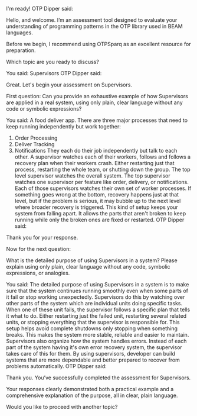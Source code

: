 I'm ready!
OTP Dipper said:

Hello, and welcome. I’m an assessment tool designed to evaluate your understanding of programming patterns in the OTP library used in BEAM languages.

Before we begin, I recommend using OTPSparq as an excellent resource for preparation.

Which topic are you ready to discuss?

You said:
Supervisors
OTP Dipper said:

Great. Let's begin your assessment on Supervisors.

First question:
Can you provide an exhaustive example of how Supervisors are applied in a real system, using only plain, clear language without any code or symbolic expressions?

You said:
A food deliver app. There are three major processes that need to keep running independently but work together:
1. Order Processing
2. Deliver Tracking
3. Notifications
They each do their job independently but talk to each other.
A supervisor watches each of their workers, follows and follows a recovery plan when their workers crash. Either restarting just that process, restarting the whole team, or shutting down the group.
The top level supervisor watches the overall system. The top supervisor watches one supervisor per feature like order, delivery, or notifications. Each of those supervisors watches their own set of worker processes.
If something goes wrong at the bottom, recovery happens just at that level, but if the problem is serious, it may bubble up to the next level where broader recovery is triggered.
This kind of setup keeps your system from falling apart. It allows the parts that aren't broken to keep running while only the broken ones are fixed or restarted.
OTP Dipper said:

Thank you for your response.

Now for the next question:

What is the detailed purpose of using Supervisors in a system? Please explain using only plain, clear language without any code, symbolic expressions, or analogies.

You said:
The detailed purpose of using Supervisors in a system is to make sure that the system continues running smoothly even when some parts of it fail or stop working unexpectedly.
Supervisors do this by watching over other parts of the system which are individual units doing specific tasks. When one of these unit fails, the supervisor follows a specific plan that tells it what to do. Either restarting just the failed unit, restarting several related units, or stopping everything that the supervisor is responsible for.
This setup helps avoid complete shutdowns only stopping when something breaks. This makes the system more stable, reliable and easier to maintain.
Supervisors also organize how the system handles errors. Instead of each part of the system having it's own error recovery system, the supervisor takes care of this for them.
By using supervisors, developer can build systems that are more dependable and better prepared to recover from problems automatically.
OTP Dipper said:

Thank you. You’ve successfully completed the assessment for Supervisors.

Your responses clearly demonstrated both a practical example and a comprehensive explanation of the purpose, all in clear, plain language.

Would you like to proceed with another topic?